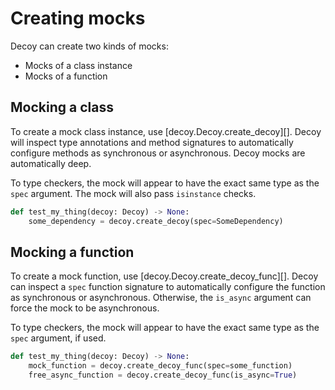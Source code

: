 # Creating mocks

Decoy can create two kinds of mocks:

-   Mocks of a class instance
-   Mocks of a function

## Mocking a class

To create a mock class instance, use [decoy.Decoy.create_decoy][]. Decoy will inspect type annotations and method signatures to automatically configure methods as synchronous or asynchronous. Decoy mocks are automatically deep.

To type checkers, the mock will appear to have the exact same type as the `spec` argument. The mock will also pass `isinstance` checks.

```python
def test_my_thing(decoy: Decoy) -> None:
    some_dependency = decoy.create_decoy(spec=SomeDependency)
```

## Mocking a function

To create a mock function, use [decoy.Decoy.create_decoy_func][]. Decoy can inspect a `spec` function signature to automatically configure the function as synchronous or asynchronous. Otherwise, the `is_async` argument can force the mock to be asynchronous.

To type checkers, the mock will appear to have the exact same type as the `spec` argument, if used.

```python
def test_my_thing(decoy: Decoy) -> None:
    mock_function = decoy.create_decoy_func(spec=some_function)
    free_async_function = decoy.create_decoy_func(is_async=True)
```
